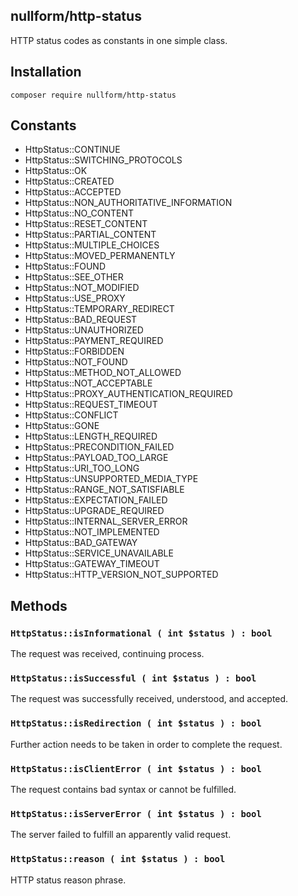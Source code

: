 ## nullform/http-status

HTTP status codes as constants in one simple class.

## Installation

```
composer require nullform/http-status
```

## Constants

- HttpStatus::CONTINUE
- HttpStatus::SWITCHING_PROTOCOLS
- HttpStatus::OK
- HttpStatus::CREATED
- HttpStatus::ACCEPTED
- HttpStatus::NON_AUTHORITATIVE_INFORMATION
- HttpStatus::NO_CONTENT
- HttpStatus::RESET_CONTENT
- HttpStatus::PARTIAL_CONTENT
- HttpStatus::MULTIPLE_CHOICES
- HttpStatus::MOVED_PERMANENTLY
- HttpStatus::FOUND
- HttpStatus::SEE_OTHER
- HttpStatus::NOT_MODIFIED
- HttpStatus::USE_PROXY
- HttpStatus::TEMPORARY_REDIRECT
- HttpStatus::BAD_REQUEST
- HttpStatus::UNAUTHORIZED
- HttpStatus::PAYMENT_REQUIRED
- HttpStatus::FORBIDDEN
- HttpStatus::NOT_FOUND
- HttpStatus::METHOD_NOT_ALLOWED
- HttpStatus::NOT_ACCEPTABLE
- HttpStatus::PROXY_AUTHENTICATION_REQUIRED
- HttpStatus::REQUEST_TIMEOUT
- HttpStatus::CONFLICT
- HttpStatus::GONE
- HttpStatus::LENGTH_REQUIRED
- HttpStatus::PRECONDITION_FAILED
- HttpStatus::PAYLOAD_TOO_LARGE
- HttpStatus::URI_TOO_LONG
- HttpStatus::UNSUPPORTED_MEDIA_TYPE
- HttpStatus::RANGE_NOT_SATISFIABLE
- HttpStatus::EXPECTATION_FAILED
- HttpStatus::UPGRADE_REQUIRED
- HttpStatus::INTERNAL_SERVER_ERROR
- HttpStatus::NOT_IMPLEMENTED
- HttpStatus::BAD_GATEWAY
- HttpStatus::SERVICE_UNAVAILABLE
- HttpStatus::GATEWAY_TIMEOUT
- HttpStatus::HTTP_VERSION_NOT_SUPPORTED

## Methods

### `HttpStatus::isInformational ( int $status ) : bool`

The request was received, continuing process.

### `HttpStatus::isSuccessful ( int $status ) : bool`

The request was successfully received, understood, and accepted.

### `HttpStatus::isRedirection ( int $status ) : bool`

Further action needs to be taken in order to complete the request.

### `HttpStatus::isClientError ( int $status ) : bool`

The request contains bad syntax or cannot be fulfilled.

### `HttpStatus::isServerError ( int $status ) : bool`

The server failed to fulfill an apparently valid request.

### `HttpStatus::reason ( int $status ) : bool`

HTTP status reason phrase.